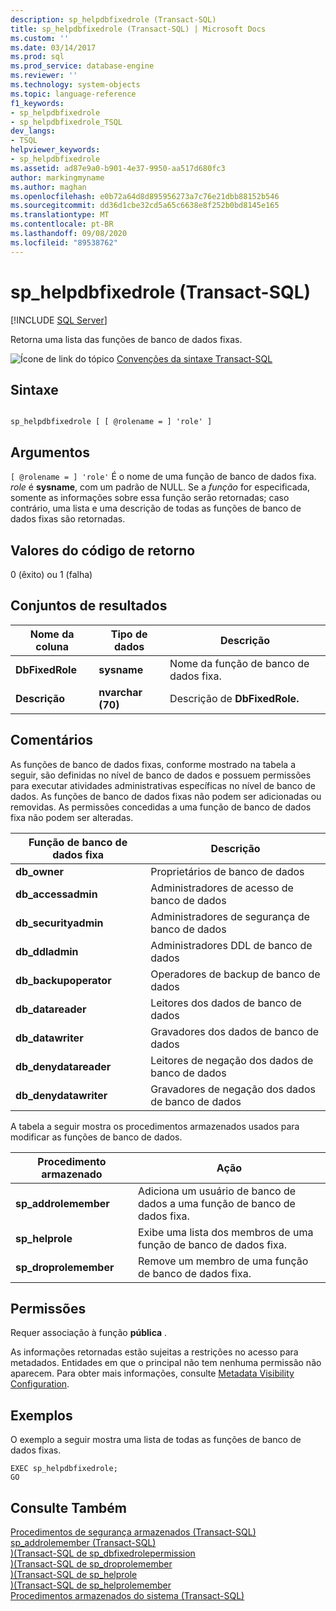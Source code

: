 ```yaml
---
description: sp_helpdbfixedrole (Transact-SQL)
title: sp_helpdbfixedrole (Transact-SQL) | Microsoft Docs
ms.custom: ''
ms.date: 03/14/2017
ms.prod: sql
ms.prod_service: database-engine
ms.reviewer: ''
ms.technology: system-objects
ms.topic: language-reference
f1_keywords:
- sp_helpdbfixedrole
- sp_helpdbfixedrole_TSQL
dev_langs:
- TSQL
helpviewer_keywords:
- sp_helpdbfixedrole
ms.assetid: ad87e9a0-b901-4e37-9950-aa517d680fc3
author: markingmyname
ms.author: maghan
ms.openlocfilehash: e0b72a64d8d895956273a7c76e21dbb88152b546
ms.sourcegitcommit: dd36d1cbe32cd5a65c6638e8f252b0bd8145e165
ms.translationtype: MT
ms.contentlocale: pt-BR
ms.lasthandoff: 09/08/2020
ms.locfileid: "89538762"
---
```

# <a name="sp_helpdbfixedrole-transact-sql"></a>sp_helpdbfixedrole (Transact-SQL)
[!INCLUDE [SQL Server](../../includes/applies-to-version/sqlserver.md)]

  Retorna uma lista das funções de banco de dados fixas.  
  
 ![Ícone de link do tópico](../../database-engine/configure-windows/media/topic-link.gif "Ícone de link do tópico") [Convenções da sintaxe Transact-SQL](../../t-sql/language-elements/transact-sql-syntax-conventions-transact-sql.md)  
  
## <a name="syntax"></a>Sintaxe  
  
```  
  
sp_helpdbfixedrole [ [ @rolename = ] 'role' ]   
```  
  
## <a name="arguments"></a>Argumentos  
`[ @rolename = ] 'role'` É o nome de uma função de banco de dados fixa. *role* é **sysname**, com um padrão de NULL. Se a *função* for especificada, somente as informações sobre essa função serão retornadas; caso contrário, uma lista e uma descrição de todas as funções de banco de dados fixas são retornadas.  
  
## <a name="return-code-values"></a>Valores do código de retorno  
 0 (êxito) ou 1 (falha)  
  
## <a name="result-sets"></a>Conjuntos de resultados  
  
|Nome da coluna|Tipo de dados|Descrição|  
|-----------------|---------------|-----------------|  
|**DbFixedRole**|**sysname**|Nome da função de banco de dados fixa.|  
|**Descrição**|**nvarchar (70)**|Descrição de **DbFixedRole.**|  
  
## <a name="remarks"></a>Comentários  
 As funções de banco de dados fixas, conforme mostrado na tabela a seguir, são definidas no nível de banco de dados e possuem permissões para executar atividades administrativas específicas no nível de banco de dados. As funções de banco de dados fixas não podem ser adicionadas ou removidas. As permissões concedidas a uma função de banco de dados fixa não podem ser alteradas.  
  
|Função de banco de dados fixa|Descrição|  
|-------------------------|-----------------|  
|**db_owner**|Proprietários de banco de dados|  
|**db_accessadmin**|Administradores de acesso de banco de dados|  
|**db_securityadmin**|Administradores de segurança de banco de dados|  
|**db_ddladmin**|Administradores DDL de banco de dados|  
|**db_backupoperator**|Operadores de backup de banco de dados|  
|**db_datareader**|Leitores dos dados de banco de dados|  
|**db_datawriter**|Gravadores dos dados de banco de dados|  
|**db_denydatareader**|Leitores de negação dos dados de banco de dados|  
|**db_denydatawriter**|Gravadores de negação dos dados de banco de dados|  
  
 A tabela a seguir mostra os procedimentos armazenados usados para modificar as funções de banco de dados.  
  
|Procedimento armazenado|Ação|  
|----------------------|------------|  
|**sp_addrolemember**|Adiciona um usuário de banco de dados a uma função de banco de dados fixa.|  
|**sp_helprole**|Exibe uma lista dos membros de uma função de banco de dados fixa.|  
|**sp_droprolemember**|Remove um membro de uma função de banco de dados fixa.|  
  
## <a name="permissions"></a>Permissões  
 Requer associação à função **pública** .  
  
 As informações retornadas estão sujeitas a restrições no acesso para metadados. Entidades em que o principal não tem nenhuma permissão não aparecem. Para obter mais informações, consulte [Metadata Visibility Configuration](../../relational-databases/security/metadata-visibility-configuration.md).  
  
## <a name="examples"></a>Exemplos  
 O exemplo a seguir mostra uma lista de todas as funções de banco de dados fixas.  
  
```  
EXEC sp_helpdbfixedrole;  
GO  
```  
  
## <a name="see-also"></a>Consulte Também  
 [Procedimentos de segurança armazenados &#40;Transact-SQL&#41;](../../relational-databases/system-stored-procedures/security-stored-procedures-transact-sql.md)   
 [sp_addrolemember &#40;Transact-SQL&#41;](../../relational-databases/system-stored-procedures/sp-addrolemember-transact-sql.md)   
 [&#41;&#40;Transact-SQL de sp_dbfixedrolepermission ](../../relational-databases/system-stored-procedures/sp-dbfixedrolepermission-transact-sql.md)   
 [&#41;&#40;Transact-SQL de sp_droprolemember ](../../relational-databases/system-stored-procedures/sp-droprolemember-transact-sql.md)   
 [&#41;&#40;Transact-SQL de sp_helprole ](../../relational-databases/system-stored-procedures/sp-helprole-transact-sql.md)   
 [&#41;&#40;Transact-SQL de sp_helprolemember ](../../relational-databases/system-stored-procedures/sp-helprolemember-transact-sql.md)   
 [Procedimentos armazenados do sistema &#40;Transact-SQL&#41;](../../relational-databases/system-stored-procedures/system-stored-procedures-transact-sql.md)  
  
  
